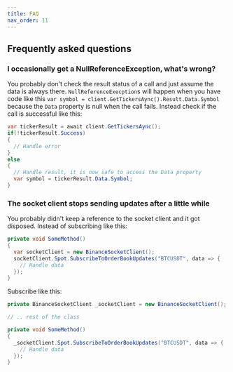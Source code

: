 ```yaml
---
title: FAQ
nav_order: 11
---
```


## Frequently asked questions

### I occasionally get a NullReferenceException, what's wrong?
You probably don't check the result status of a call and just assume the data is always there. `NullReferenceExecption`s will happen when you have code like this `var symbol = client.GetTickersAync().Result.Data.Symbol` because the `Data` property is null when the call fails. Instead check if the call is successful like this:
```csharp
var tickerResult = await client.GetTickersAync();
if(!tickerResult.Success)
{
  // Handle error
}
else
{
  // Handle result, it is now safe to access the Data property
  var symbol = tickerResult.Data.Symbol;
}
```

### The socket client stops sending updates after a little while
You probably didn't keep a reference to the socket client and it got disposed.
Instead of subscribing like this:
```csharp
private void SomeMethod()
{
  var socketClient = new BinanceSocketClient();
  socketClient.Spot.SubscribeToOrderBookUpdates("BTCUSDT", data => {
	// Handle data
  });
}
```
Subscribe like this:
```csharp
private BinanceSocketClient _socketClient = new BinanceSocketClient();

// .. rest of the class

private void SomeMethod()
{
  _socketClient.Spot.SubscribeToOrderBookUpdates("BTCUSDT", data => {
	// Handle data
  });
}

```